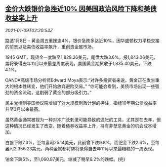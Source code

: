 <!--1610158994000-->
[金价大跌银价急挫近10% 因美国政治风险下降和美债收益率上升](https://cn.reuters.com/article/global-precious-metal-drv-0109-idCNKBS29E03O)
------

<div><i>2021-01-09T02:20:54Z</i></div><p>路透1月8日 - 黄金周五重挫逾4%，银价急跌多达近10%，因华盛顿权力平稳交接的前景以及美债收益率飙升，重创贵金属市场。</p><p>1945 GMT，现货金一度跌至1,828.36美元，尾盘大跌3.6%，报1,843.06美元，势将录得去年11月以来最差周度表现。美国黄金期货收于1,835.40美元，下跌4.1%。</p><p>OANDA高级市场分析师Edward Moya表示:“对许多投资者来说，黄金正在发生重大的根本性转变，他们开始放弃避险交易。” “你可能会看到，美债市场出现一些强劲的资金流动，这削弱了黄金的部分吸引力。”</p><p>民主党控制美国参议院增加了对大规模刺激计划的押注，指标10年期公债收益率升至3月以来最高。</p><p>虽然黄金通常被视为一种对冲广泛刺激可能导致的通胀的工具，尤其是在去年，但这种情况已经发生了改变，随着债券收益率上升，持有非孽息黄金的机会成本增加。</p><p>白银下跌7.3%，至每盎司25.14美元，此前曾下跌9.8%，而钯金下跌2.6%，至每盎司2,356.23美元。两种金属都将势将录得自去年11月以来最糟糕的一周表现。</p><p>铂金下跌5%，至1,060.87美元，缩减了稍早6.2%的跌幅。(完)</p>
